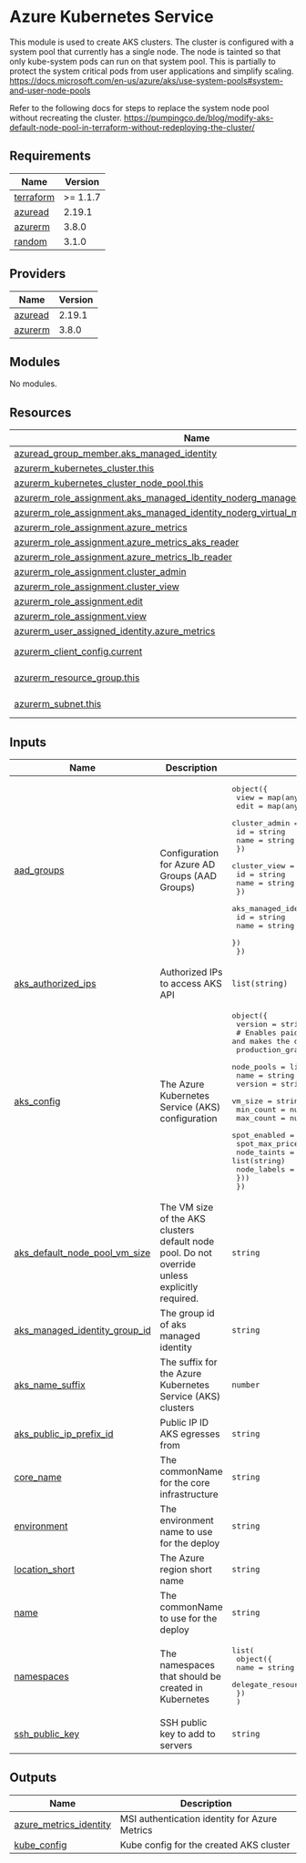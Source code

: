 # Azure Kubernetes Service

This module is used to create AKS clusters.
The cluster is configured with a system pool that currently has a single node. The node is tainted
so that only kube-system pods can run on that system pool. This is partially to protect the system
critical pods from user applications and simplify scaling.
https://docs.microsoft.com/en-us/azure/aks/use-system-pools#system-and-user-node-pools

Refer to the following docs for steps to replace the system node pool without recreating the cluster.
https://pumpingco.de/blog/modify-aks-default-node-pool-in-terraform-without-redeploying-the-cluster/

## Requirements

| Name | Version |
|------|---------|
| <a name="requirement_terraform"></a> [terraform](#requirement\_terraform) | >= 1.1.7 |
| <a name="requirement_azuread"></a> [azuread](#requirement\_azuread) | 2.19.1 |
| <a name="requirement_azurerm"></a> [azurerm](#requirement\_azurerm) | 3.8.0 |
| <a name="requirement_random"></a> [random](#requirement\_random) | 3.1.0 |

## Providers

| Name | Version |
|------|---------|
| <a name="provider_azuread"></a> [azuread](#provider\_azuread) | 2.19.1 |
| <a name="provider_azurerm"></a> [azurerm](#provider\_azurerm) | 3.8.0 |

## Modules

No modules.

## Resources

| Name | Type |
|------|------|
| [azuread_group_member.aks_managed_identity](https://registry.terraform.io/providers/hashicorp/azuread/2.19.1/docs/resources/group_member) | resource |
| [azurerm_kubernetes_cluster.this](https://registry.terraform.io/providers/hashicorp/azurerm/3.8.0/docs/resources/kubernetes_cluster) | resource |
| [azurerm_kubernetes_cluster_node_pool.this](https://registry.terraform.io/providers/hashicorp/azurerm/3.8.0/docs/resources/kubernetes_cluster_node_pool) | resource |
| [azurerm_role_assignment.aks_managed_identity_noderg_managed_identity_operator](https://registry.terraform.io/providers/hashicorp/azurerm/3.8.0/docs/resources/role_assignment) | resource |
| [azurerm_role_assignment.aks_managed_identity_noderg_virtual_machine_contributor](https://registry.terraform.io/providers/hashicorp/azurerm/3.8.0/docs/resources/role_assignment) | resource |
| [azurerm_role_assignment.azure_metrics](https://registry.terraform.io/providers/hashicorp/azurerm/3.8.0/docs/resources/role_assignment) | resource |
| [azurerm_role_assignment.azure_metrics_aks_reader](https://registry.terraform.io/providers/hashicorp/azurerm/3.8.0/docs/resources/role_assignment) | resource |
| [azurerm_role_assignment.azure_metrics_lb_reader](https://registry.terraform.io/providers/hashicorp/azurerm/3.8.0/docs/resources/role_assignment) | resource |
| [azurerm_role_assignment.cluster_admin](https://registry.terraform.io/providers/hashicorp/azurerm/3.8.0/docs/resources/role_assignment) | resource |
| [azurerm_role_assignment.cluster_view](https://registry.terraform.io/providers/hashicorp/azurerm/3.8.0/docs/resources/role_assignment) | resource |
| [azurerm_role_assignment.edit](https://registry.terraform.io/providers/hashicorp/azurerm/3.8.0/docs/resources/role_assignment) | resource |
| [azurerm_role_assignment.view](https://registry.terraform.io/providers/hashicorp/azurerm/3.8.0/docs/resources/role_assignment) | resource |
| [azurerm_user_assigned_identity.azure_metrics](https://registry.terraform.io/providers/hashicorp/azurerm/3.8.0/docs/resources/user_assigned_identity) | resource |
| [azurerm_client_config.current](https://registry.terraform.io/providers/hashicorp/azurerm/3.8.0/docs/data-sources/client_config) | data source |
| [azurerm_resource_group.this](https://registry.terraform.io/providers/hashicorp/azurerm/3.8.0/docs/data-sources/resource_group) | data source |
| [azurerm_subnet.this](https://registry.terraform.io/providers/hashicorp/azurerm/3.8.0/docs/data-sources/subnet) | data source |

## Inputs

| Name | Description | Type | Default | Required |
|------|-------------|------|---------|:--------:|
| <a name="input_aad_groups"></a> [aad\_groups](#input\_aad\_groups) | Configuration for Azure AD Groups (AAD Groups) | <pre>object({<br>    view = map(any)<br>    edit = map(any)<br>    cluster_admin = object({<br>      id   = string<br>      name = string<br>    })<br>    cluster_view = object({<br>      id   = string<br>      name = string<br>    })<br>    aks_managed_identity = object({<br>      id   = string<br>      name = string<br>    })<br>  })</pre> | n/a | yes |
| <a name="input_aks_authorized_ips"></a> [aks\_authorized\_ips](#input\_aks\_authorized\_ips) | Authorized IPs to access AKS API | `list(string)` | n/a | yes |
| <a name="input_aks_config"></a> [aks\_config](#input\_aks\_config) | The Azure Kubernetes Service (AKS) configuration | <pre>object({<br>    version = string<br>    # Enables paid SKU for AKS and makes the default node pool HA<br>    production_grade = bool<br>    node_pools = list(object({<br>      name           = string<br>      version        = string<br>      vm_size        = string<br>      min_count      = number<br>      max_count      = number<br>      spot_enabled   = bool<br>      spot_max_price = number<br>      node_taints    = list(string)<br>      node_labels    = map(string)<br>    }))<br>  })</pre> | n/a | yes |
| <a name="input_aks_default_node_pool_vm_size"></a> [aks\_default\_node\_pool\_vm\_size](#input\_aks\_default\_node\_pool\_vm\_size) | The VM size of the AKS clusters default node pool. Do not override unless explicitly required. | `string` | `"Standard_D2ds_v5"` | no |
| <a name="input_aks_managed_identity_group_id"></a> [aks\_managed\_identity\_group\_id](#input\_aks\_managed\_identity\_group\_id) | The group id of aks managed identity | `string` | n/a | yes |
| <a name="input_aks_name_suffix"></a> [aks\_name\_suffix](#input\_aks\_name\_suffix) | The suffix for the Azure Kubernetes Service (AKS) clusters | `number` | n/a | yes |
| <a name="input_aks_public_ip_prefix_id"></a> [aks\_public\_ip\_prefix\_id](#input\_aks\_public\_ip\_prefix\_id) | Public IP ID AKS egresses from | `string` | n/a | yes |
| <a name="input_core_name"></a> [core\_name](#input\_core\_name) | The commonName for the core infrastructure | `string` | n/a | yes |
| <a name="input_environment"></a> [environment](#input\_environment) | The environment name to use for the deploy | `string` | n/a | yes |
| <a name="input_location_short"></a> [location\_short](#input\_location\_short) | The Azure region short name | `string` | n/a | yes |
| <a name="input_name"></a> [name](#input\_name) | The commonName to use for the deploy | `string` | n/a | yes |
| <a name="input_namespaces"></a> [namespaces](#input\_namespaces) | The namespaces that should be created in Kubernetes | <pre>list(<br>    object({<br>      name                    = string<br>      delegate_resource_group = bool<br>    })<br>  )</pre> | n/a | yes |
| <a name="input_ssh_public_key"></a> [ssh\_public\_key](#input\_ssh\_public\_key) | SSH public key to add to servers | `string` | n/a | yes |

## Outputs

| Name | Description |
|------|-------------|
| <a name="output_azure_metrics_identity"></a> [azure\_metrics\_identity](#output\_azure\_metrics\_identity) | MSI authentication identity for Azure Metrics |
| <a name="output_kube_config"></a> [kube\_config](#output\_kube\_config) | Kube config for the created AKS cluster |
